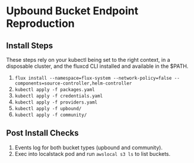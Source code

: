 # Upbound Bucket Endpoint Reproduction

## Install Steps

These steps rely on your kubectl being set to the right context, in a disposable cluster, and the fluxcd CLI installed and available in the $PATH.

1. `flux install --namespace=flux-system --network-policy=false --components=source-controller,helm-controller`
1. `kubectl apply -f packages.yaml`
1. `kubectl apply -f credentials.yaml`
1. `kubectl apply -f providers.yaml`
1. `kubectl apply -f upbound/`
1. `kubectl apply -f community/`

## Post Install Checks

1. Events log for both bucket types (upbound and community).
1. Exec into localstack pod and run `awslocal s3 ls` to list buckets.

